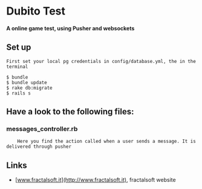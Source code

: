 # Dubito Test
#### A online game test, using Pusher and websockets

## Set up

    First set your local pg credentials in config/database.yml, the in the terminal

    $ bundle
    $ bundle update
    $ rake db:migrate
    $ rails s

## Have a look to the following files:

###	messages_controller.rb
		Here you find the action called when a user sends a message. It is delivered through pusher

## Links

 * [www.fractalsoft.it](http://www.fractalsoft.it), fractalsoft website

